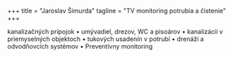 +++
title = "Jaroslav Šimurda"
tagline = "TV monitoring potrubia a čistenie"
+++

kanalizačných prípojok
• umývadiel, drezov, WC a pisoárov 
• kanalizácií v priemyselných objektoch
• tukových usadenín v potrubí
• drenáží a odvodňovcích systémov
• Preventívny monitoring

